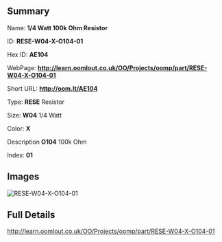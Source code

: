 

## Summary
 
Name: __1/4 Watt 100k Ohm Resistor__

ID: __RESE-W04-X-O104-01__

Hex ID: __AE104__

WebPage: __http://learn.oomlout.co.uk/OO/Projects/oomp/part/RESE-W04-X-O104-01__

Short URL: __http://oom.lt/AE104__


Type: __RESE__ Resistor 

Size: __W04__ 1/4 Watt 

Color: __X__  

Description __O104__ 100k Ohm 

Index: __01__


## Images
![RESE-W04-X-O104-01](http://oomlout.com/oomp-gen/parts/RESE-W04-X-O104-01/RESE-W04-X-O104-01_420.jpg)



## Full Details

 http://learn.oomlout.co.uk/OO/Projects/oomp/part/RESE-W04-X-O104-01














